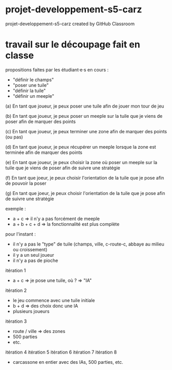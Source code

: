 # projet-developpement-s5-carz
projet-developpement-s5-carz created by GitHub Classroom

# travail sur le découpage fait en classe 

propositions faites par les étudiant·e·s en cours : 
- "définir le champs"
- "poser une tuile"
- "définir la tuile"
- "définir un meeple"

(a) En tant que joueur, je peux poser une tuile afin de jouer mon tour de jeu

(b) En tant que joueur, je peux poser un meeple sur la tuile que je viens de poser afin de marquer des points

(c) En tant que joueur, je peux terminer une zone afin de marquer des points (ou pas)

(d) En tant que joueur, je peux récupérer un meeple lorsque la zone est terminée afin de marquer des points

(e) En tant que joueur, je peux choisir la zone où poser un meeple sur la tuile que je viens de poser afin de suivre une stratégie

(f) En tant que joeur, je peux choisir l'orientation de la tuile que je pose afin de pouvoir la poser

(g) En tant que joeur, je peux choisir l'orientation de la tuile que je pose afin de suivre une stratégie


exemple : 
- a + c => il n'y a pas forcément de meeple
- a + b + c + d => la fonctionnalité est plus complète 

pour l'instant : 
- il n'y a pas le "type" de tuile (champs, ville, c-route-c, abbaye au milieu ou croissement)
- il y a un seul joueur
- il n'y a pas de pioche

itération 1
- a + c => je pose une tuile, où ? => "IA"

itération 2
- le jeu commence avec une tuile initiale
- b + d => des choix donc une IA
- plusieurs joueurs

itération 3
- route / ville => des zones
- 500 parties
- etc.

itération 4
itération 5
itération 6
itération 7
itération 8
- carcassone en entier avec des IAs, 500 parties, etc.
